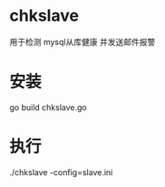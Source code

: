 chkslave
========

用于检测 mysql从库健康 并发送邮件报警

安装
========
go build chkslave.go

执行
========
./chkslave -config=slave.ini
